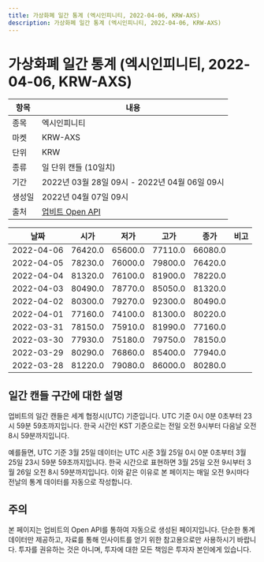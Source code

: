 ```yaml
---
title: 가상화폐 일간 통계 (엑시인피니티, 2022-04-06, KRW-AXS)
description: 가상화폐 일간 통계 (엑시인피니티, 2022-04-06, KRW-AXS)
---
```



가상화폐 일간 통계 (엑시인피니티, 2022-04-06, KRW-AXS)
===

|항목|내용|
|--|--|
|종목|엑시인피니티|
|마켓|KRW-AXS|
|단위|KRW|
|종류|일 단위 캔들 (10일치)|
|기간|2022년 03월 28일 09시 - 2022년 04월 06일 09시|
|생성일|2022년 04월 07일 09시|
|출처|[업비트 Open API](https://docs.upbit.com)|


|날짜|시가|저가|고가|종가|비고|
|--|--|--|--|--|--|
|2022-04-06|76420.0|65600.0|77110.0|66080.0|    |
|2022-04-05|78230.0|76000.0|79800.0|76420.0|    |
|2022-04-04|81320.0|76100.0|81900.0|78220.0|    |
|2022-04-03|80490.0|78770.0|85050.0|81320.0|    |
|2022-04-02|80300.0|79270.0|92300.0|80490.0|    |
|2022-04-01|77160.0|74100.0|81300.0|80220.0|    |
|2022-03-31|78150.0|75910.0|81990.0|77160.0|    |
|2022-03-30|77930.0|75180.0|79750.0|78150.0|    |
|2022-03-29|80290.0|76860.0|85400.0|77940.0|    |
|2022-03-28|81220.0|79080.0|86000.0|80280.0|    |


일간 캔들 구간에 대한 설명
---


업비트의 일간 캔들은 세계 협정시(UTC) 기준입니다. 
UTC 기준 0시 0분 0초부터 23시 59분 59초까지입니다. 
한국 시간인 KST 기준으로는 전일 오전 9시부터 다음날 오전 8시 59분까지입니다. 


예를들면, UTC 기준 3월 25일 데이터는 UTC 시준 3월 25일 0시 0분 0초부터 3월 25일 23시 59분 59초까지입니다. 
한국 시간으로 표현하면 3월 25일 오전 9시부터 3월 26일 오전 8시 59분까지입니다. 
이와 같은 이유로 본 페이지는 매일 오전 9시마다 전날의 통계 데이터를 자동으로 작성합니다. 


주의
---


본 페이지는 업비트의 Open API를 통하여 자동으로 생성된 페이지입니다. 
단순한 통계 데이터만 제공하고, 자료를 통해 인사이트를 얻기 위한 참고용으로만 사용하시기 바랍니다. 
투자를 권유하는 것은 아니며, 투자에 대한 모든 책임은 투자자 본인에게 있습니다. 
